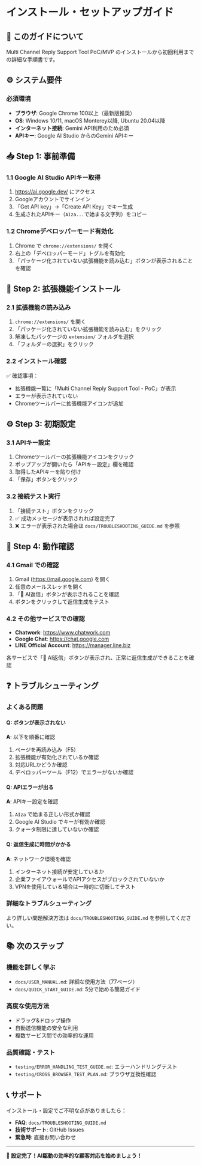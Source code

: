 # インストール・セットアップガイド

## 🎯 このガイドについて

Multi Channel Reply Support Tool PoC/MVP のインストールから初回利用までの詳細な手順書です。

## ⚙️ システム要件

### 必須環境
- **ブラウザ**: Google Chrome 100以上（最新版推奨）
- **OS**: Windows 10/11, macOS Monterey以降, Ubuntu 20.04以降
- **インターネット接続**: Gemini API利用のため必須
- **APIキー**: Google AI Studio からのGemini APIキー

## 📥 Step 1: 事前準備

### 1.1 Google AI Studio APIキー取得
1. https://ai.google.dev/ にアクセス
2. Googleアカウントでサインイン
3. 「Get API key」→「Create API Key」でキー生成
4. 生成されたAPIキー（`AIza...`で始まる文字列）をコピー

### 1.2 Chromeデベロッパーモード有効化
1. Chrome で `chrome://extensions/` を開く
2. 右上の「デベロッパーモード」トグルを有効化
3. 「パッケージ化されていない拡張機能を読み込む」ボタンが表示されることを確認

## 🚀 Step 2: 拡張機能インストール

### 2.1 拡張機能の読み込み
1. `chrome://extensions/` を開く
2. 「パッケージ化されていない拡張機能を読み込む」をクリック
3. 解凍したパッケージの `extension/` フォルダを選択
4. 「フォルダーの選択」をクリック

### 2.2 インストール確認
✅ 確認事項：
- 拡張機能一覧に「Multi Channel Reply Support Tool - PoC」が表示
- エラーが表示されていない
- Chromeツールバーに拡張機能アイコンが追加

## ⚙️ Step 3: 初期設定

### 3.1 APIキー設定
1. Chromeツールバーの拡張機能アイコンをクリック
2. ポップアップが開いたら「APIキー設定」欄を確認
3. 取得したAPIキーを貼り付け
4. 「保存」ボタンをクリック

### 3.2 接続テスト実行
1. 「接続テスト」ボタンをクリック
2. ✅ 成功メッセージが表示されれば設定完了
3. ❌ エラーが表示された場合は `docs/TROUBLESHOOTING_GUIDE.md` を参照

## 🧪 Step 4: 動作確認

### 4.1 Gmail での確認
1. Gmail (https://mail.google.com) を開く
2. 任意のメールスレッドを開く
3. 「🤖 AI返信」ボタンが表示されることを確認
4. ボタンをクリックして返信生成をテスト

### 4.2 その他サービスでの確認
- **Chatwork**: https://www.chatwork.com
- **Google Chat**: https://chat.google.com  
- **LINE Official Account**: https://manager.line.biz

各サービスで「🤖 AI返信」ボタンが表示され、正常に返信生成ができることを確認

## ❓ トラブルシューティング

### よくある問題

#### Q: ボタンが表示されない
**A**: 以下を順番に確認
1. ページを再読み込み（F5）
2. 拡張機能が有効化されているか確認
3. 対応URLかどうか確認
4. デベロッパーツール（F12）でエラーがないか確認

#### Q: APIエラーが出る
**A**: APIキー設定を確認
1. `AIza` で始まる正しい形式か確認
2. Google AI Studio でキーが有効か確認
3. クォータ制限に達していないか確認

#### Q: 返信生成に時間がかかる
**A**: ネットワーク環境を確認
1. インターネット接続が安定しているか
2. 企業ファイアウォールでAPIアクセスがブロックされていないか
3. VPNを使用している場合は一時的に切断してテスト

### 詳細なトラブルシューティング
より詳しい問題解決方法は `docs/TROUBLESHOOTING_GUIDE.md` を参照してください。

## 📚 次のステップ

### 機能を詳しく学ぶ
- `docs/USER_MANUAL.md`: 詳細な使用方法（77ページ）
- `docs/QUICK_START_GUIDE.md`: 5分で始める簡易ガイド

### 高度な使用方法
- ドラッグ&ドロップ操作
- 自動送信機能の安全な利用
- 複数サービス間での効率的な運用

### 品質確認・テスト
- `testing/ERROR_HANDLING_TEST_GUIDE.md`: エラーハンドリングテスト
- `testing/CROSS_BROWSER_TEST_PLAN.md`: ブラウザ互換性確認

## 📞 サポート

インストール・設定でご不明な点がありましたら：
- **FAQ**: `docs/TROUBLESHOOTING_GUIDE.md`
- **技術サポート**: GitHub Issues
- **緊急時**: 直接お問い合わせ

---

**🎉 設定完了！AI駆動の効率的な顧客対応を始めましょう！**